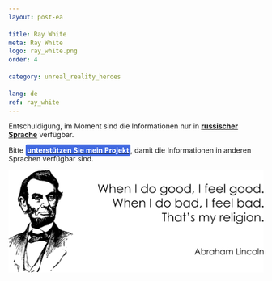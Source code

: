 ```yaml
---
layout: post-ea

title: Ray White
meta: Ray White
logo: ray_white.png
order: 4

category: unreal_reality_heroes

lang: de
ref: ray_white
---
```


Entschuldigung, im Moment sind die Informationen nur in **<a href="https://lincolnvirus.com/projects/ru/comics/unreal_reality/heroes/ray_white.html" target="_blank">russischer Sprache</a>** verfügbar.

Bitte **<a href="https://www.paypal.com/cgi-bin/webscr?cmd=_s-xclick&hosted_button_id=T3KLFW2TE8SJC&source=url" target="_blank"><span style="background-color:#4169E1; color:white; padding:3px; border-radius: 3px">unterstützen&nbsp;Sie&nbsp;mein&nbsp;Projekt</span></a>**, damit die Informationen in anderen Sprachen verfügbar sind.

<a data-fancybox="gallery" href="/img/programming/Lincoln.png"><img src="/img/programming/Lincoln.png" alt=""></a>
